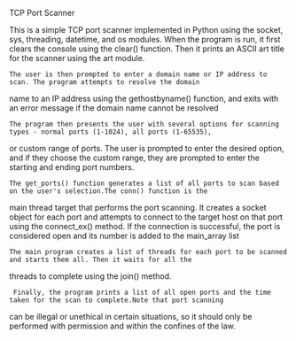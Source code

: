TCP Port Scanner

   This is a simple TCP port scanner implemented in Python using the socket, sys, threading, datetime, and os modules.
When the program is run, it first clears the console using the clear() function. Then it prints an ASCII art title for
the scanner using the art module.

    The user is then prompted to enter a domain name or IP address to scan. The program attempts to resolve the domain 
name to an IP address using the gethostbyname() function, and exits with an error message if the domain name cannot be 
resolved

    The program then presents the user with several options for scanning types - normal ports (1-1024), all ports (1-65535),
 or custom range of ports. The user is prompted to enter the desired option, and if they choose the custom range, they are 
 prompted to enter the starting and ending port numbers.
 
    The get_ports() function generates a list of all ports to scan based on the user's selection.The conn() function is the 
main thread target that performs the port scanning. It creates a socket object for each port and attempts to connect to the 
target host on that port using the connect_ex() method. If the connection is successful, the port is considered open and its 
number is added to the main_array list

    The main program creates a list of threads for each port to be scanned and starts them all. Then it waits for all the
threads to complete using the join() method.

     Finally, the program prints a list of all open ports and the time taken for the scan to complete.Note that port scanning 
can be illegal or unethical in certain situations, so it should only be performed with permission and within the confines of
the law.
